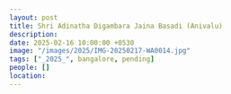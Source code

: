 ```yaml
---
layout: post
title: Shri Adinatha Digambara Jaina Basadi (Anivalu)
description: 
date: 2025-02-16 10:00:00 +0530
image: "/images/2025/IMG-20250217-WA0014.jpg"
tags: ["_2025_", bangalore, pending]
people: []
location: 
---
```

